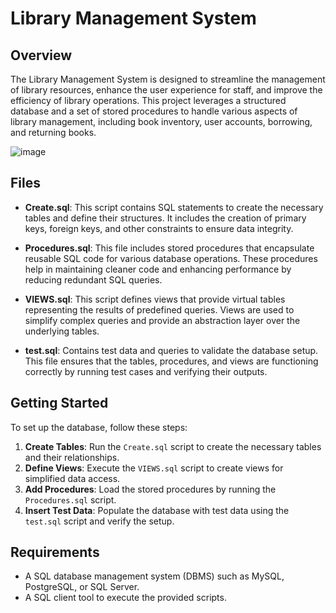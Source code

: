 # Library Management System

## Overview

The Library Management System is designed to streamline the management of library resources, enhance the user experience for staff, and improve the efficiency of library operations. This project leverages a structured database and a set of stored procedures to handle various aspects of library management, including book inventory, user accounts, borrowing, and returning books.

![image](https://github.com/k43in/LibraryDatabase/assets/118012788/78b116e4-9324-468e-b63e-6f374764b88f)


## Files

- **Create.sql**: This script contains SQL statements to create the necessary tables and define their structures. It includes the creation of primary keys, foreign keys, and other constraints to ensure data integrity.
  
- **Procedures.sql**: This file includes stored procedures that encapsulate reusable SQL code for various database operations. These procedures help in maintaining cleaner code and enhancing performance by reducing redundant SQL queries.

- **VIEWS.sql**: This script defines views that provide virtual tables representing the results of predefined queries. Views are used to simplify complex queries and provide an abstraction layer over the underlying tables.

- **test.sql**: Contains test data and queries to validate the database setup. This file ensures that the tables, procedures, and views are functioning correctly by running test cases and verifying their outputs.

## Getting Started

To set up the database, follow these steps:

1. **Create Tables**: Run the `Create.sql` script to create the necessary tables and their relationships.
2. **Define Views**: Execute the `VIEWS.sql` script to create views for simplified data access.
3. **Add Procedures**: Load the stored procedures by running the `Procedures.sql` script.
4. **Insert Test Data**: Populate the database with test data using the `test.sql` script and verify the setup.

## Requirements

- A SQL database management system (DBMS) such as MySQL, PostgreSQL, or SQL Server.
- A SQL client tool to execute the provided scripts.



